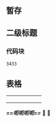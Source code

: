 ## 暂存

## 二级标题

### 代码块

```bash
3433
```

## 表格

|     |     |     |     |     |     |
| :-- | :-- | :-- | :-- | :-- | :-- |
|     |     |     |     |     |     |
|     |     |     |     |     |     |
|     |     |     |     |     |     |
<span style="background:#DB9370"><font color=#FFFFFF></font></span>
***==呃呃呃呃==***
<span style="background:#4A766E"><font color=#FFFFFF></font></span>
📢
🌝

